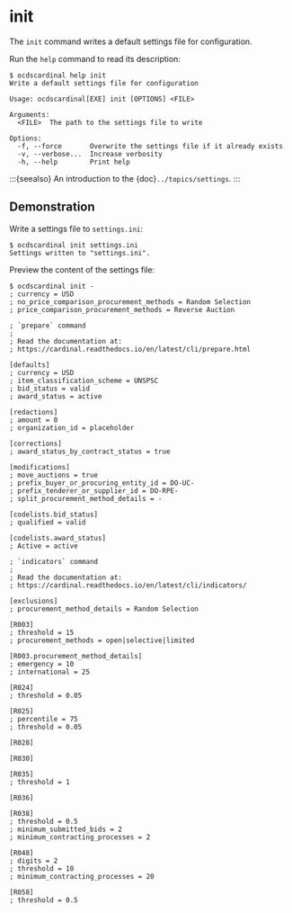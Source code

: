 # init

The `init` command writes a default settings file for configuration.

Run the `help` command to read its description:

```console
$ ocdscardinal help init
Write a default settings file for configuration

Usage: ocdscardinal[EXE] init [OPTIONS] <FILE>

Arguments:
  <FILE>  The path to the settings file to write

Options:
  -f, --force       Overwrite the settings file if it already exists
  -v, --verbose...  Increase verbosity
  -h, --help        Print help

```

:::{seealso}
An introduction to the {doc}`../topics/settings`.
:::

## Demonstration

Write a settings file to `settings.ini`:

```console
$ ocdscardinal init settings.ini
Settings written to "settings.ini".

```

Preview the content of the settings file:

```console
$ ocdscardinal init -
; currency = USD
; no_price_comparison_procurement_methods = Random Selection
; price_comparison_procurement_methods = Reverse Auction

; `prepare` command
;
; Read the documentation at:
; https://cardinal.readthedocs.io/en/latest/cli/prepare.html

[defaults]
; currency = USD
; item_classification_scheme = UNSPSC
; bid_status = valid
; award_status = active

[redactions]
; amount = 0
; organization_id = placeholder

[corrections]
; award_status_by_contract_status = true

[modifications]
; move_auctions = true
; prefix_buyer_or_procuring_entity_id = DO-UC-
; prefix_tenderer_or_supplier_id = DO-RPE-
; split_procurement_method_details = -

[codelists.bid_status]
; qualified = valid

[codelists.award_status]
; Active = active

; `indicators` command
;
; Read the documentation at:
; https://cardinal.readthedocs.io/en/latest/cli/indicators/

[exclusions]
; procurement_method_details = Random Selection

[R003]
; threshold = 15
; procurement_methods = open|selective|limited

[R003.procurement_method_details]
; emergency = 10
; international = 25

[R024]
; threshold = 0.05

[R025]
; percentile = 75
; threshold = 0.05

[R028]

[R030]

[R035]
; threshold = 1

[R036]

[R038]
; threshold = 0.5
; minimum_submitted_bids = 2
; minimum_contracting_processes = 2

[R048]
; digits = 2
; threshold = 10
; minimum_contracting_processes = 20

[R058]
; threshold = 0.5

```
